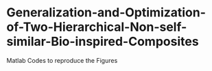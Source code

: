 # Generalization-and-Optimization-of-Two-Hierarchical-Non-self-similar-Bio-inspired-Composites
Matlab Codes to reproduce the Figures 
